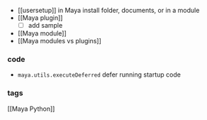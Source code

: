 - [[usersetup]] in Maya install folder, documents, or in a module
- [[Maya plugin]]
	- [ ] add sample
- [[Maya module]]
- [[Maya modules vs plugins]]
### code
- `maya.utils.executeDeferred` defer running startup code
### tags
[[Maya Python]]